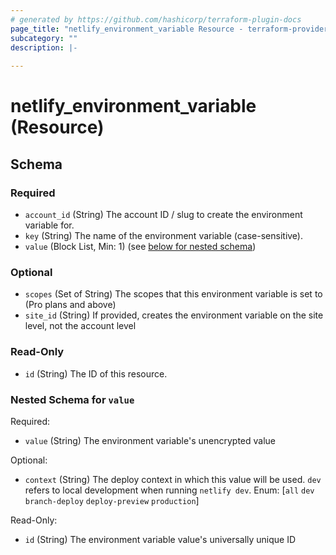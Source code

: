 ```yaml
---
# generated by https://github.com/hashicorp/terraform-plugin-docs
page_title: "netlify_environment_variable Resource - terraform-provider-netlify"
subcategory: ""
description: |-
  
---
```


# netlify_environment_variable (Resource)





<!-- schema generated by tfplugindocs -->
## Schema

### Required

- `account_id` (String) The account ID / slug to create the environment variable for.
- `key` (String) The name of the environment variable (case-sensitive).
- `value` (Block List, Min: 1) (see [below for nested schema](#nestedblock--value))

### Optional

- `scopes` (Set of String) The scopes that this environment variable is set to (Pro plans and above)
- `site_id` (String) If provided, creates the environment variable on the site level, not the account level

### Read-Only

- `id` (String) The ID of this resource.

<a id="nestedblock--value"></a>
### Nested Schema for `value`

Required:

- `value` (String) The environment variable's unencrypted value

Optional:

- `context` (String) The deploy context in which this value will be used. `dev` refers to local development when running `netlify dev`. Enum: [`all` `dev` `branch-deploy` `deploy-preview` `production`]

Read-Only:

- `id` (String) The environment variable value's universally unique ID



